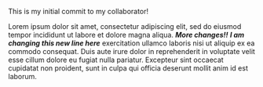 This is my initial commit to my collaborator!

Lorem ipsum dolor sit amet, consectetur adipiscing elit, sed do eiusmod tempor incididunt ut labore et dolore magna aliqua. ***More changes!!***
***I am changing this new line here***
exercitation ullamco laboris nisi ut aliquip ex ea commodo consequat. Duis aute irure dolor in reprehenderit in voluptate velit esse cillum dolore eu fugiat nulla pariatur. Excepteur sint occaecat cupidatat non proident, sunt in culpa qui officia deserunt mollit anim id est laborum.
